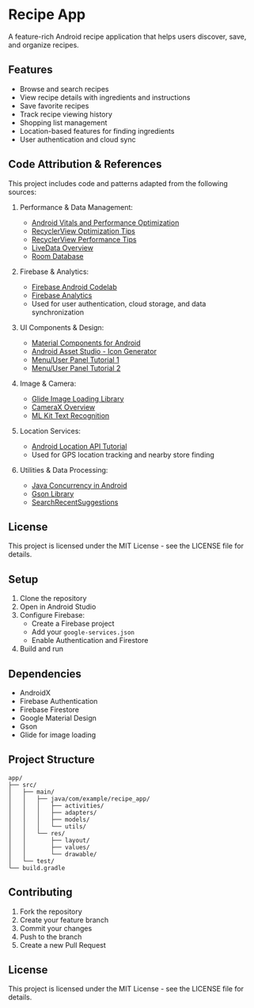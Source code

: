 # Recipe App

A feature-rich Android recipe application that helps users discover, save, and organize recipes.

## Features

- Browse and search recipes
- View recipe details with ingredients and instructions
- Save favorite recipes
- Track recipe viewing history
- Shopping list management
- Location-based features for finding ingredients
- User authentication and cloud sync

## Code Attribution & References

This project includes code and patterns adapted from the following sources:

1. Performance & Data Management:
   - [Android Vitals and Performance Optimization](https://developer.android.com/topic/performance/vitals)
   - [RecyclerView Optimization Tips](https://www.youtube.com/watch?v=PamhELVWYY0)
   - [RecyclerView Performance Tips](https://www.youtube.com/watch?v=hVJpWSalzbo)
   - [LiveData Overview](https://developer.android.com/topic/libraries/architecture/livedata)
   - [Room Database](https://developer.android.com/training/data-storage/room)

2. Firebase & Analytics:
   - [Firebase Android Codelab](https://firebase.google.com/codelabs/firebase-android)
   - [Firebase Analytics](https://firebase.google.com/docs/analytics/android/start)
   - Used for user authentication, cloud storage, and data synchronization

3. UI Components & Design:
   - [Material Components for Android](https://github.com/material-components/material-components-android)
   - [Android Asset Studio - Icon Generator](https://romannurik.github.io/AndroidAssetStudio/)
   - [Menu/User Panel Tutorial 1](https://www.youtube.com/watch?v=dJm7LACOn80)
   - [Menu/User Panel Tutorial 2](https://www.youtube.com/watch?v=k1RUOexThGs)

4. Image & Camera:
   - [Glide Image Loading Library](https://github.com/bumptech/glide)
   - [CameraX Overview](https://developer.android.com/training/camerax)
   - [ML Kit Text Recognition](https://developers.google.com/ml-kit/vision/text-recognition/android)

5. Location Services:
   - [Android Location API Tutorial](https://www.digitalocean.com/community/tutorials/android-location-api-tracking-gps)
   - Used for GPS location tracking and nearby store finding

6. Utilities & Data Processing:
   - [Java Concurrency in Android](https://developer.android.com/reference/java/util/concurrent/package-summary)
   - [Gson Library](https://github.com/google/gson)
   - [SearchRecentSuggestions](https://developer.android.com/reference/android/provider/SearchRecentSuggestions)

## License

This project is licensed under the MIT License - see the LICENSE file for details.

## Setup

1. Clone the repository
2. Open in Android Studio
3. Configure Firebase:
   - Create a Firebase project
   - Add your `google-services.json`
   - Enable Authentication and Firestore
4. Build and run

## Dependencies

- AndroidX
- Firebase Authentication
- Firebase Firestore
- Google Material Design
- Gson
- Glide for image loading

## Project Structure

```
app/
├── src/
│   ├── main/
│   │   ├── java/com/example/recipe_app/
│   │   │   ├── activities/
│   │   │   ├── adapters/
│   │   │   ├── models/
│   │   │   └── utils/
│   │   └── res/
│   │       ├── layout/
│   │       ├── values/
│   │       └── drawable/
│   └── test/
└── build.gradle
```

## Contributing

1. Fork the repository
2. Create your feature branch
3. Commit your changes
4. Push to the branch
5. Create a new Pull Request

## License

This project is licensed under the MIT License - see the LICENSE file for details. 